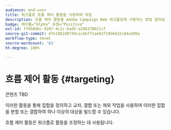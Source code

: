 ```yaml
---
audience: end-user
title: 워크플로 흐름 제어 활동을 사용하여 작업
description: 흐름 제어 활동을 Adobe Campaign Web 워크플로에 사용하는 방법 알아보기
badge: 레이블=“Alpha” 유형=“Positive”
exl-id: ffd58dbc-9207-4c1c-bad5-a208378621cf
source-git-commit: d7e19b2d8730cacbbff1ad42f1956b32c84a309a
workflow-type: tm+mt
source-wordcount: '61'
ht-degree: 100%

---
```


# 흐름 제어 활동 {#targeting}

콘텐츠 TBD

<!--à reformuler-->이러한 활동을 통해 집합을 정의하고 교차, 결합 또는 제외 작업을 사용하여 이러한 집합을 분할 또는 결합하여 하나 이상의 대상을 빌드할 수 있습니다.

흐름 제어 활동은 워크플로 활동을 조정하는 데 사용됩니다.

